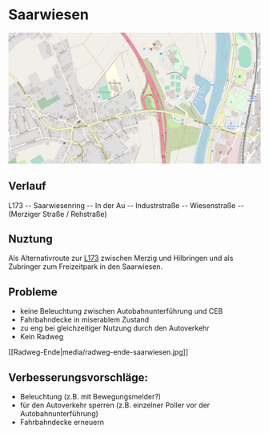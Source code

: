 # Saarwiesen

![Karte Saarwiesen](media/map-mzg-hilbringen.png)

## Verlauf
L173 -- Saarwiesenring -- In der Au -- Industrstraße -- Wiesenstraße -- (Merziger Straße / Rehstraße)

## Nuztung
Als Alternativroute zur [L173](radweg-mzg-hilbringen-l173.md) zwischen Merzig und Hilbringen und als Zubringer zum Freizeitpark in den Saarwiesen.

## Probleme
- keine Beleuchtung zwischen Autobahnunterführung und CEB
- Fahrbahndecke in miserablem Zustand
- zu eng bei gleichzeitiger Nutzung durch den Autoverkehr
- Kein Radweg

[[Radweg-Ende|media/radweg-ende-saarwiesen.jpg]]


## Verbesserungsvorschläge:
- Beleuchtung (z.B. mit Bewegungsmelder?)
- für den Autoverkehr sperren (z.B. einzelner Poller vor der Autobahnunterführung)
- Fahrbahndecke erneuern

